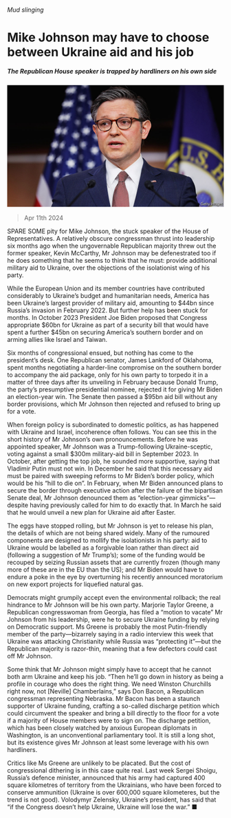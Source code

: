 ###### Mud slinging

# Mike Johnson may have to choose between Ukraine aid and his job 

##### The Republican House speaker is trapped by hardliners on his own side 

![image](images/20240413_USP003.jpg) 

> Apr 11th 2024 

SPARE SOME pity for Mike Johnson, the stuck speaker of the House of Representatives. A relatively obscure congressman thrust into leadership six months ago when the ungovernable Republican majority threw out the former speaker, Kevin McCarthy, Mr Johnson may be defenestrated too if he does something that he seems to think that he must: provide additional military aid to Ukraine, over the objections of the isolationist wing of his party.

While the European Union and its member countries have contributed considerably to Ukraine’s budget and humanitarian needs, America has been Ukraine’s largest provider of military aid, amounting to $44bn since Russia’s invasion in February 2022. But further help has been stuck for months. In October 2023 President Joe Biden proposed that Congress appropriate $60bn for Ukraine as part of a security bill that would have spent a further $45bn on securing America’s southern border and on arming allies like Israel and Taiwan.

Six months of congressional  ensued, but nothing has come to the president’s desk. One Republican senator, James Lankford of Oklahoma, spent months negotiating a harder-line compromise on the southern border to accompany the aid package, only for his own party to torpedo it in a matter of three days after its unveiling in February because Donald Trump, the party’s presumptive presidential nominee, rejected it for giving Mr Biden an election-year win. The Senate then passed a $95bn aid bill without any border provisions, which Mr Johnson then rejected and refused to bring up for a vote.

When foreign policy is subordinated to domestic politics, as has happened with Ukraine and Israel, incoherence often follows. You can see this in the short history of Mr Johnson’s own pronouncements. Before he was appointed speaker, Mr Johnson was a Trump-following Ukraine-sceptic, voting against a small $300m military-aid bill in September 2023. In October, after getting the top job, he sounded more supportive, saying that Vladimir Putin must not win. In December he said that this necessary aid must be paired with sweeping reforms to Mr Biden’s border policy, which would be his “hill to die on”. In February, when Mr Biden announced plans to secure the border through executive action after the failure of the bipartisan Senate deal, Mr Johnson denounced them as “election-year gimmicks”—despite having previously called for him to do exactly that. In March he said that he would unveil a new plan for Ukraine aid after Easter.

The eggs have stopped rolling, but Mr Johnson is yet to release his plan, the details of which are not being shared widely. Many of the rumoured components are designed to mollify the isolationists in his party: aid to Ukraine would be labelled as a forgivable loan rather than direct aid (following a suggestion of Mr Trump’s); some of the funding would be recouped by seizing Russian assets that are currently frozen (though many more of these are in the EU than the US); and Mr Biden would have to endure a poke in the eye by overturning his recently announced moratorium on new export projects for liquefied natural gas.

Democrats might grumpily accept even the environmental rollback; the real hindrance to Mr Johnson will be his own party. Marjorie Taylor Greene, a Republican congresswoman from Georgia, has filed a “motion to vacate” Mr Johnson from his leadership, were he to secure Ukraine funding by relying on Democratic support. Ms Greene is probably the most Putin-friendly member of the party—bizarrely saying in a radio interview this week that Ukraine was attacking Christianity while Russia was “protecting it”—but the Republican majority is razor-thin, meaning that a few defectors could cast off Mr Johnson.

Some think that Mr Johnson might simply have to accept that he cannot both arm Ukraine and keep his job. “Then he’ll go down in history as being a profile in courage who does the right thing. We need Winston Churchills right now, not [Neville] Chamberlains,” says Don Bacon, a Republican congressman representing Nebraska. Mr Bacon has been a staunch supporter of Ukraine funding, crafting a so-called discharge petition which could circumvent the speaker and bring a bill directly to the floor for a vote if a majority of House members were to sign on. The discharge petition, which has been closely watched by anxious European diplomats in Washington, is an unconventional parliamentary tool. It is still a long shot, but its existence gives Mr Johnson at least some leverage with his own hardliners.

Critics like Ms Greene are unlikely to be placated. But the cost of congressional dithering is in this case quite real. Last week Sergei Shoigu, Russia’s defence minister, announced that his army had captured 400 square kilometres of territory from the Ukrainians, who have been forced to conserve ammunition (Ukraine is over 600,000 square kilometeres, but the trend is not good). Volodymyr Zelensky, Ukraine’s president, has said that “if the Congress doesn’t help Ukraine, Ukraine will lose the war.” ■


